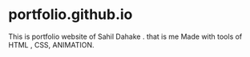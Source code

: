 # portfolio.github.io

This is portfolio website of Sahil Dahake . that is me Made with tools of HTML , CSS, ANIMATION.
